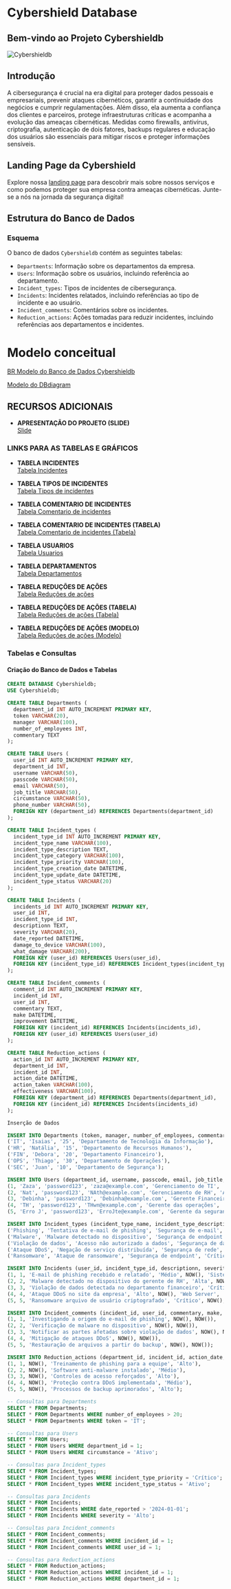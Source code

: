 # Cybershield Database 
## Bem-vindo ao Projeto Cybershieldb

![Cybershieldb](https://i.giphy.com/media/v1.Y2lkPTc5MGI3NjExbHFqNGZxMXk4MnN3d2l0eDNoYnBoZHQyYnpxN2ZtN3JvNWxnNjZ3dCZlcD12MV9pbnRlcm5hbF9naWZfYnlfaWQmY3Q9Zw/vISmwpBJUNYzukTnVx/giphy.gif)

## Introdução
A cibersegurança é crucial na era digital para proteger dados pessoais e empresariais, prevenir ataques cibernéticos, garantir a continuidade dos negócios e cumprir regulamentações. Além disso, ela aumenta a confiança dos clientes e parceiros, protege infraestruturas críticas e acompanha a evolução das ameaças cibernéticas. Medidas como firewalls, antivírus, criptografia, autenticação de dois fatores, backups regulares e educação dos usuários são essenciais para mitigar riscos e proteger informações sensíveis.

## Landing Page da Cybershield

Explore nossa [landing page](https://github.com/JUANCSSL/Banco-de-dados-da-cyber-seguran-a/commit/c5aec6d84d2391848ac7833d7c958cc58ca683d2) para descobrir mais sobre nossos serviços e como podemos proteger sua empresa contra ameaças cibernéticas. Junte-se a nós na jornada da segurança digital!


## Estrutura do Banco de Dados

### Esquema
O banco de dados `Cybershieldb` contém as seguintes tabelas:
- `Departments`: Informação sobre os departamentos da empresa.
- `Users`: Informação sobre os usuários, incluindo referência ao departamento.
- `Incident_types`: Tipos de incidentes de cibersegurança.
- `Incidents`: Incidentes relatados, incluindo referências ao tipo de incidente e ao usuário.
- `Incident_comments`: Comentários sobre os incidentes.
- `Reduction_actions`: Ações tomadas para reduzir incidentes, incluindo referências aos departamentos e incidentes.

# Modelo conceitual

[BR Modelo do Banco de Dados Cybershieldb](https://github.com/JUANCSSL/Banco-de-dados-da-cyber-seguran-a/blob/main/Br%20modelo%20Cybershieldb.pdf)

[Modelo do DBdiagram](https://github.com/JUANCSSL/Banco-de-dados-da-cyber-seguran-a/blob/main/Cybershiel_db%20DBdiagram.pdf)

## RECURSOS ADICIONAIS

- **APRESENTAÇÃO DO PROJETO (SLIDE)**  
  [Slide](https://www.canva.com/design/DAGHetYtxCo/GqU6GcFD4NXx_LWn7nGsWw/view?utm_content=DAGHetYtxCo&utm_campaign=designshare&utm_medium=link&utm_source=editor)

### LINKS PARA AS TABELAS E GRÁFICOS

- **TABELA INCIDENTES**  
  [Tabela Incidentes](https://github.com/JUANCSSL/Banco-de-dados-da-cyber-seguran-a/blob/juan/Tabelas%20e%20graficos.pdf)

- **TABELA TIPOS DE INCIDENTES**  
  [Tabela Tipos de incidentes](https://github.com/JUANCSSL/Banco-de-dados-da-cyber-seguran-a/blob/Debora/Debora/Tabelas%20e%20graficos%20Debora%20(1).pdf)

- **TABELA COMENTARIO DE INCIDENTES**  
  [Tabela Comentario de incidentes](https://github.com/JUANCSSL/Banco-de-dados-da-cyber-seguran-a/blob/thiago/Thiago/Diagrama.png)

- **TABELA COMENTARIO DE INCIDENTES (TABELA)**  
  [Tabela Comentario de incidentes (Tabela)](https://github.com/JUANCSSL/Banco-de-dados-da-cyber-seguran-a/blob/thiago/Thiago/Tabela.png)

- **TABELA USUARIOS**  
  [Tabela Usuarios](https://github.com/JUANCSSL/Banco-de-dados-da-cyber-seguran-a/blob/Natalia/Graficos%20Table%20Users%20(1).pdf)

- **TABELA DEPARTAMENTOS**  
  [Tabela Departamentos](https://github.com/JUANCSSL/Banco-de-dados-da-cyber-seguran-a/blob/Ligya/Ligya/Tabelas%20e%20gr%C3%A1ficos_%20Ligya%20.pdf)

- **TABELA REDUÇÕES DE AÇÕES**  
  [Tabela Reduções de ações](https://github.com/JUANCSSL/Banco-de-dados-da-cyber-seguran-a/blob/Isaias/Isaias/Graficos%20isaias.png)

- **TABELA REDUÇÕES DE AÇÕES (TABELA)**  
  [Tabela Reduções de ações (Tabela)](https://github.com/JUANCSSL/Banco-de-dados-da-cyber-seguran-a/blob/Isaias/Isaias/Tabela%20isaias%20Dbdiagram.pdf)

- **TABELA REDUÇÕES DE AÇÕES (MODELO)**  
  [Tabela Reduções de ações (Modelo)](https://github.com/JUANCSSL/Banco-de-dados-da-cyber-seguran-a/blob/Isaias/Isaias/Br%20modelo%20isaias.pdf)


### Tabelas e Consultas

#### Criação do Banco de Dados e Tabelas

```sql
CREATE DATABASE Cybershieldb;
USE Cybershieldb;

CREATE TABLE Departments (
  department_id INT AUTO_INCREMENT PRIMARY KEY,
  token VARCHAR(20),
  manager VARCHAR(100),
  number_of_employees INT,
  commentary TEXT
);

CREATE TABLE Users (
  user_id INT AUTO_INCREMENT PRIMARY KEY,
  department_id INT,
  username VARCHAR(50),
  passcode VARCHAR(50),
  email VARCHAR(50),
  job_title VARCHAR(50),
  circumstance VARCHAR(50),
  phone_number VARCHAR(50),
  FOREIGN KEY (department_id) REFERENCES Departments(department_id)
);

CREATE TABLE Incident_types (
  incident_type_id INT AUTO_INCREMENT PRIMARY KEY,
  incident_type_name VARCHAR(100),
  incident_type_description TEXT,
  incident_type_category VARCHAR(100),
  incident_type_priority VARCHAR(100),
  incident_type_creation_date DATETIME,
  incident_type_update_date DATETIME,
  incident_type_status VARCHAR(20)
);

CREATE TABLE Incidents (
  incidents_id INT AUTO_INCREMENT PRIMARY KEY,
  user_id INT,
  incident_type_id INT,
  descriptionn TEXT,
  severity VARCHAR(20),
  date_reported DATETIME,
  damage_to_device VARCHAR(100),
  what_damage VARCHAR(200),
  FOREIGN KEY (user_id) REFERENCES Users(user_id),
  FOREIGN KEY (incident_type_id) REFERENCES Incident_types(incident_type_id)
);

CREATE TABLE Incident_comments (
  comment_id INT AUTO_INCREMENT PRIMARY KEY,
  incident_id INT,
  user_id INT,
  commentary TEXT,
  make DATETIME,
  improvement DATETIME,
  FOREIGN KEY (incident_id) REFERENCES Incidents(incidents_id),
  FOREIGN KEY (user_id) REFERENCES Users(user_id)
);

CREATE TABLE Reduction_actions (
  action_id INT AUTO_INCREMENT PRIMARY KEY,
  department_id INT,
  incident_id INT,
  action_date DATETIME,
  action_taken VARCHAR(100),
  effectiveness VARCHAR(100),
  FOREIGN KEY (department_id) REFERENCES Departments(department_id),
  FOREIGN KEY (incident_id) REFERENCES Incidents(incidents_id)
);

Inserção de Dados

INSERT INTO Departments (token, manager, number_of_employees, commentary) VALUES 
('IT', 'Isaias', '25', 'Departamento de Tecnologia da Informação'),
('HR', 'Natália', '15', 'Departamento de Recursos Humanos'),
('FIN', 'Debora', '20', 'Departamento Financeiro'),
('OPS', 'Thiago', '30', 'Departamento de Operações'),
('SEC', 'Juan', '10', 'Departamento de Segurança');

INSERT INTO Users (department_id, username, passcode, email, job_title, circumstance, phone_number) VALUES 
(1, 'Zaza', 'password123', 'zaza@example.com', 'Gerenciamento de TI', 'Ativo', '(21) 9989-9876'),
(2, 'Nat', 'password123', 'NAth@example.com', 'Gerenciamento de RH', 'Ativo', '(21) 9999-5686'),
(3, 'Debinha', 'password123', 'Debinha@example.com', 'Gerente Financeiro', 'Ativo', '(21) 9959-5480'),
(4, 'TH', 'password123', 'THwn@example.com', 'Gerente das operações', 'Ativo', '(21) 9329-5796'),
(5, 'Erro J', 'password123', 'ErroJte@example.com', 'Gerente da segurança', 'Ativo', '(21) 9864-5623');

INSERT INTO Incident_types (incident_type_name, incident_type_description, incident_type_category, incident_type_priority, incident_type_creation_date, incident_type_update_date, incident_type_status) VALUES 
('Phishing', 'Tentativa de e-mail de phishing', 'Segurança de e-mail', 'Alto', NOW(), NOW(), 'Ativo'),
('Malware', 'Malware detectado no dispositivo', 'Segurança de endpoint', 'Crítico', NOW(), NOW(), 'Ativo'),
('Violação de dados', 'Acesso não autorizado a dados', 'Segurança de dados', 'Crítico', NOW(), NOW(), 'Ativo'),
('Ataque DDoS', 'Negação de serviço distribuída', 'Segurança de rede', 'Alto', NOW(), NOW(), 'Ativo'),
('Ransomware', 'Ataque de ransomware', 'Segurança de endpoint', 'Crítico', NOW(), NOW(), 'Ativo');

INSERT INTO Incidents (user_id, incident_type_id, descriptionn, severity, date_reported, damage_to_device, what_damage) VALUES 
(1, 1, 'E-mail de phishing recebido e relatado', 'Médio', NOW(), 'Sistema de e-mail', 'Nenhum'),
(2, 2, 'Malware detectado no dispositivo do gerente de RH', 'Alta', NOW(), 'Estação de trabalho', 'Sistema comprometido'),
(3, 3, 'Violação de dados detectada no departamento financeiro', 'Crítico', NOW(), 'Database Server', 'Dados exfiltrados'),
(4, 4, 'Ataque DDoS no site da empresa', 'Alto', NOW(), 'Web Server', 'Website down'),
(5, 5, 'Ransomware arquivo de usuário criptografado', 'Crítico', NOW(), 'Local de trabalho', 'Arquivos criptografados');

INSERT INTO Incident_comments (incident_id, user_id, commentary, make, improvement) VALUES 
(1, 1, 'Investigando a origem do e-mail de phishing', NOW(), NOW()),
(2, 2, 'Verificação de malware no dispositivo', NOW(), NOW()),
(3, 3, 'Notificar as partes afetadas sobre violação de dados', NOW(), NOW()),
(4, 4, 'Mitigação de ataques DDoS', NOW(), NOW()),
(5, 5, 'Restauração de arquivos a partir do backup', NOW(), NOW());

INSERT INTO Reduction_actions (department_id, incident_id, action_date, action_taken, effectiveness) VALUES 
(1, 1, NOW(), 'Treinamento de phishing para a equipe', 'Alto'),
(2, 2, NOW(), 'Software anti-malware instalado', 'Médio'),
(3, 3, NOW(), 'Controles de acesso reforçados', 'Alto'),
(4, 4, NOW(), 'Proteção contra DDoS implementada', 'Médio'),
(5, 5, NOW(), 'Processos de backup aprimorados', 'Alto');

-- Consultas para Departments
SELECT * FROM Departments;
SELECT * FROM Departments WHERE number_of_employees > 20;
SELECT * FROM Departments WHERE token = 'IT';

-- Consultas para Users
SELECT * FROM Users;
SELECT * FROM Users WHERE department_id = 1;
SELECT * FROM Users WHERE circumstance = 'Ativo';

-- Consultas para Incident_types
SELECT * FROM Incident_types;
SELECT * FROM Incident_types WHERE incident_type_priority = 'Crítico';
SELECT * FROM Incident_types WHERE incident_type_status = 'Ativo';

-- Consultas para Incidents
SELECT * FROM Incidents;
SELECT * FROM Incidents WHERE date_reported > '2024-01-01';
SELECT * FROM Incidents WHERE severity = 'Alto';

-- Consultas para Incident_comments
SELECT * FROM Incident_comments;
SELECT * FROM Incident_comments WHERE incident_id = 1;
SELECT * FROM Incident_comments WHERE user_id = 1;

-- Consultas para Reduction_actions
SELECT * FROM Reduction_actions;
SELECT * FROM Reduction_actions WHERE incident_id = 1;
SELECT * FROM Reduction_actions WHERE department_id = 1;





